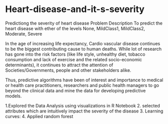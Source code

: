 # Heart-disease-and-it-s-severity
Predictiong the severity of heart disease
Problem Description
To predict the heart disease with ether of the levels None, MildClass1, MildClass2, Moderate, Severe

In the age of increasing life expectancy, Cardio vascular disease continues to be the biggest
contributing cause to human deaths. While lot of research has gone into the risk factors (like life
style, unhealthy diet, tobacco consumption and lack of exercise and the related socio-economic
determinants), it continues to attract the attention of Societies/Governments, people and other
stakeholders alike.

Thus, predictive algorithms have been of interest and importance to medical or health care
practitioners, researchers and public health managers to go beyond the clinical data and mine the
data for developing predictive models.

1.Explored the Data Analysis using visualizations in R Notebook
2. selected attributes which are  intuitively impact the severity of the disease
3. Learning curves: 
4. Applied random forest
